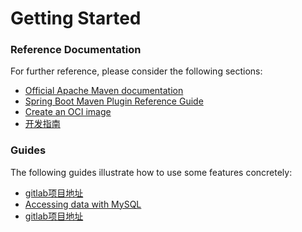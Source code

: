 # Getting Started

### Reference Documentation
For further reference, please consider the following sections:

* [Official Apache Maven documentation](https://maven.apache.org/guides/index.html)
* [Spring Boot Maven Plugin Reference Guide](https://docs.spring.io/spring-boot/docs/2.3.3.RELEASE/maven-plugin/reference/html/)
* [Create an OCI image](https://docs.spring.io/spring-boot/docs/2.3.3.RELEASE/maven-plugin/reference/html/#build-image)
* [开发指南](http://192.168.0.184:20000/architecture/coding-standard/share-java-coding-standard/blob/master/docs/share-java-guid.md)

### Guides
The following guides illustrate how to use some features concretely:

* [gitlab项目地址](http://192.168.0.184:20000/java/share-java-framework)
* [Accessing data with MySQL](https://spring.io/guides/gs/accessing-data-mysql/)
* [gitlab项目地址](http://192.168.0.184:20000/java/share-cloud)

